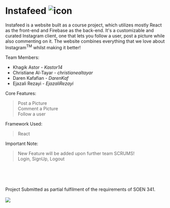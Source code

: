 # Instafeed ![icon](https://user-images.githubusercontent.com/59893406/109395744-0374a580-78fc-11eb-81bd-fb7197ff13ba.png)





Instafeed is a website built as a course project, which utilizes mostly React as the front-end and Firebase as the back-end. It's a customizable and curated Instagram client, one that lets you follow a user, post a picture while also commenting on it. The website combines everything that we love about Instagram<sup>TM</sup> whilst making it better!

Team Members:
 * Khagik Astor - <i>Kastor14</i><br />
 * Christiane Al-Tayar - <i>christianealtayar</i><br />
 * Daren Kafafian - <i>DarenKaf</i><br />
 * Ejazali Rezayi - <i>EjazaliRezayi</i><br />

Core Features:

>Post a Picture<br />
>Comment a Picture<br />
>Follow a user<br />

Framework Used:
>React<br />

Important Note:
> New Feature will be added upon further team SCRUMS! <br/>
>Login, SignUp, Logout<br />


<br><br><br>



Project Submitted as partial fulfilment of the requirements of SOEN 341. <br /><br />
[<img src="https://www.concordia.ca/etc/designs/concordia/clientlibs/img/logo-concordia-university-montreal.png">](https://www.concordia.ca/)
